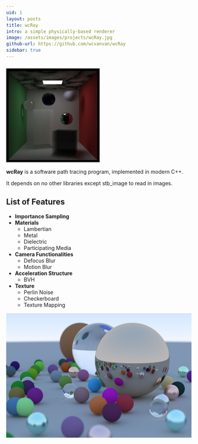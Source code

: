 ```yaml
---
uid: 1
layout: posts
title: wcRay
intro: a simple physically-based renderer
image: /assets/images/projects/wcRay.jpg
github-url: https://github.com/wcvanvan/wcRay
sidebar: true
---
```


<img src="/assets/images/projects/wcRay.jpg" style="margin-top: 10px; width: 50%;" />

**wcRay** is a software path tracing program, implemented in modern C++. 

It depends on no other libraries except stb_image to read in images.

## List of Features

- **Importance Sampling**
- **Materials**
    - Lambertian
    - Metal
    - Dielectric
    - Participating Media
- **Camera Functionalities**
    - Defocus Blur
    - Motion Blur
- **Acceleration Structure**
    - BVH
- **Texture**
    - Perlin Noise
    - Checkerboard
    - Texture Mapping

<img src="/assets/images/projects/wcRay2.jpg" width="500"/>


